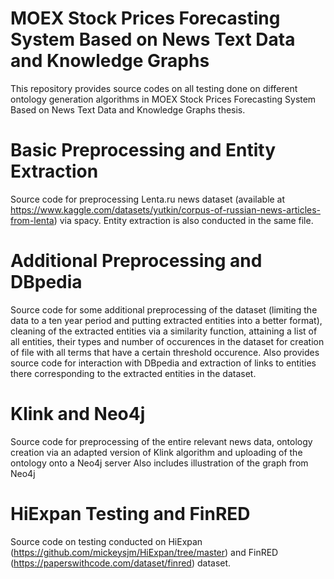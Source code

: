 # MOEX Stock Prices Forecasting System Based on News Text Data and Knowledge Graphs
This repository provides source codes on all testing done on different ontology generation algorithms in MOEX Stock Prices Forecasting System Based on News Text Data and Knowledge Graphs thesis.

# Basic Preprocessing and Entity Extraction
Source code for preprocessing Lenta.ru news dataset (available at https://www.kaggle.com/datasets/yutkin/corpus-of-russian-news-articles-from-lenta) via spacy. Entity extraction is also conducted in the same file.

# Additional Preprocessing and DBpedia
Source code for some additional preprocessing of the dataset (limiting the data to a ten year period and putting extracted entities into a better format), cleaning of the extracted entities via a similarity function, attaining a list of all entities, their types and number of occurences in the dataset for creation of file with all terms that have a certain threshold occurence.
Also provides source code for interaction with DBpedia and extraction of links to entities there corresponding to the extracted entities in the dataset.

# Klink and Neo4j
Source code for preprocessing of the entire relevant news data, ontology creation via an adapted version of Klink algorithm and uploading of the ontology onto a Neo4j server
Also includes illustration of the graph from Neo4j

# HiExpan Testing and FinRED
Source code on testing conducted on HiExpan (https://github.com/mickeysjm/HiExpan/tree/master) and FinRED (https://paperswithcode.com/dataset/finred) dataset.
